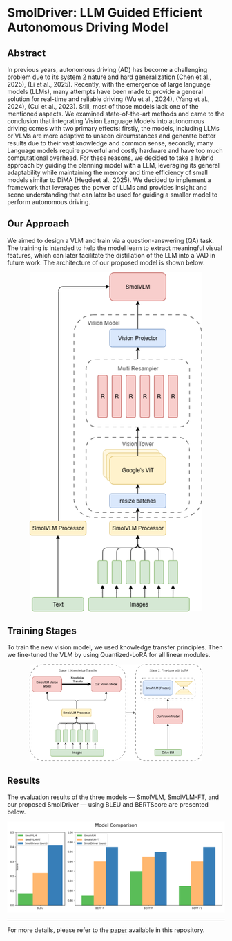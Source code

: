 # SmolDriver: LLM Guided Efficient Autonomous Driving Model

## Abstract
In previous years, autonomous driving (AD) has 
become a challenging problem due to its system 2
nature and hard generalization (Chen et al., 2025),
(Li et al., 2025). Recently, with the emergence
of large language models (LLMs), many attempts
have been made to provide a general solution for
real-time and reliable driving (Wu et al., 2024),
(Yang et al., 2024), (Cui et al., 2023). Still,
most of those models lack one of the mentioned
aspects. We examined state-of-the-art methods
and came to the conclusion that integrating Vision
Language Models into autonomous driving comes
with two primary effects: firstly, the models, including LLMs or VLMs are more adaptive to unseen circumstances and generate better results due
to their vast knowledge and common sense, secondly, many Language models require powerful
and costly hardware and have too much computational overhead. For these reasons, we decided
to take a hybrid approach by guiding the planning
model with a LLM, leveraging its general adaptability while maintaining the memory and time efficiency of small models similar to DiMA (Hegdeet al., 2025). We decided to implement a framework that
leverages the power of LLMs and provides insight and scene understanding that can later be
used for guiding a smaller model to perform autonomous driving.

## Our Approach
We aimed to design a VLM and train via a question-answering (QA) task. The training is intended to help the model learn to extract meaningful visual features, which
can later facilitate the distillation of the LLM into a VAD in future work. The architecture of our proposed model is shown below:

<p align="center">
  <img src="docs/figures/architecture.png" alt="Model" width="400">
</p>


## Training Stages
To train the new vision model, we used knowledge transfer principles. Then we fine-tuned the VLM by using Quantized-LoRA for all linear modules.

<p align="center">
  <img src="docs/figures/train.png" alt="Model" width="400">
</p>

## Results
The evaluation results of the three models — SmolVLM, SmolVLM-FT, and our proposed SmolDriver — using BLEU and BERTScore are presented below.

![](docs/figures/metrics.png)

---
For more details, please refer to the [paper](https://github.com/MehdiJmlkh/Large-Language-Models-Course-Project/blob/master/docs/SmolDriver.pdf) available in this repository.

